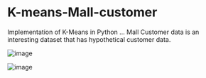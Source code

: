 # K-means-Mall-customer

 Implementation of K-Means in Python ... Mall Customer data is an interesting dataset that has hypothetical customer data. 

![image](https://user-images.githubusercontent.com/70971734/149885125-a7f909fd-e807-4fdc-8cc1-baeb611947af.png)

![image](https://user-images.githubusercontent.com/70971734/149885143-26f102f7-e290-4019-8a31-98db0d340ae2.png)
